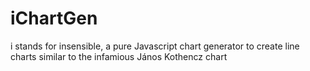 iChartGen
=========

i stands for insensible, a pure Javascript chart generator to create line charts similar to the infamious János Kothencz chart
